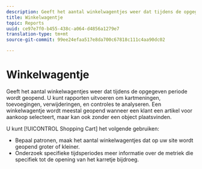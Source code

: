 ```yaml
---
description: Geeft het aantal winkelwagentjes weer dat tijdens de opgegeven periode wordt geopend. U kunt rapporten uitvoeren om kartmeningen, toevoegingen, verwijderingen, en controles te analyseren. Een winkelwagentje wordt meestal geopend wanneer een klant een artikel voor aankoop selecteert, maar kan ook zonder een object plaatsvinden.
title: Winkelwagentje
topic: Reports
uuid: ce97e7f0-b455-438c-a064-d4856a1279e7
translation-type: tm+mt
source-git-commit: 99ee24efaa517e8da700c67818c111c4aa90dc02

---
```



# Winkelwagentje

Geeft het aantal winkelwagentjes weer dat tijdens de opgegeven periode wordt geopend. U kunt rapporten uitvoeren om kartmeningen, toevoegingen, verwijderingen, en controles te analyseren. Een winkelwagentje wordt meestal geopend wanneer een klant een artikel voor aankoop selecteert, maar kan ook zonder een object plaatsvinden.

U kunt [!UICONTROL Shopping Cart] het volgende gebruiken:

* Bepaal patronen, maak het aantal winkelwagentjes dat op uw site wordt geopend groter of kleiner.
* Onderzoek specifieke tijdsperiodes meer informatie over de metriek die specifiek tot de opening van het karretje bijdroeg.

